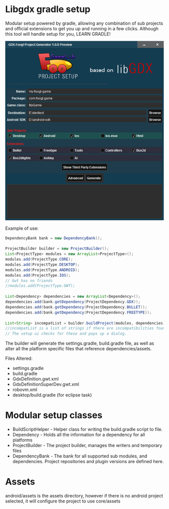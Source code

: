 Libgdx gradle setup
===================

Modular setup powered by gradle, allowing any combination of sub projects and official extensions to get you up and running in a few clicks.  Although this tool will handle setup for you, LEARN GRADLE!

![Foogl Setup Ui](../www/foogl_setup.png)

Example of use:

```java
DependencyBank bank = new DependencyBank();

ProjectBuilder builder = new ProjectBuilder();
List<ProjectType> modules = new ArrayList<ProjectType>();
modules.add(ProjectType.CORE);
modules.add(ProjectType.DESKTOP);
modules.add(ProjectType.ANDROID);
modules.add(ProjectType.IOS);
// Gwt has no friends
//modules.add(ProjectType.GWT);

List<Dependency> dependencies = new ArrayList<Dependency>();
dependencies.add(bank.getDependency(ProjectDependency.GDX));
dependencies.add(bank.getDependency(ProjectDependency.BULLET));
dependencies.add(bank.getDependency(ProjectDependency.FREETYPE));

List<String> incompatList = builder.buildProject(modules, dependencies);
//incompatList is a list of strings if there are incompatibilities found.
// The setup ui checks for these and pops up a dialog.
```


The builder will generate the settings.gradle, build.gradle file, as well as alter all the platform specific files that reference dependencies/assets.

Files Altered:
* settings.gradle
* build.gradle
* GdxDefinition.gwt.xml
* GdxDefinitionSuperDev.gwt.xml
* robovm.xml
* desktop/build.gradle (for eclipse task)

Modular setup classes
=====================

* BuildScriptHelper - Helper class for writing the build.gradle script to file.
* Dependency - Holds all the information for a dependency for all platforms
* ProjectBuilder - The project builder, manages the writers and temporary files
* DependencyBank - The bank for all supported sub modules, and dependencies.  Project repositories and plugin versions are defined here.

Assets
======

android/assets is the assets directory, however if there is no android project selected, it will configure the project to use core/assets

